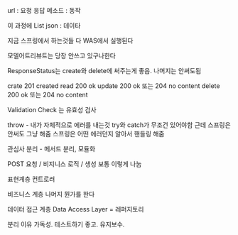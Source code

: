 
url :  요청 응답
메소드 :  동작

이 과정에 List
 json  :  데이타

지금 스프링에서 하는것들 다 WAS에서 실행된다

모델어트리뷰트는 당장 안쓰고 있구나한다

ResponseStatus는 create와 delete에 써주는게 좋음. 나머지는 안써도됨

crate  201 created
read 200 ok
update 200 ok 또는 204 no content
delete 200 ok 또는 204 no content

Validation Check 는 유효성 검사

throw  - 내가 자체적으로 에러를 내는것
try와 catch가 무조건 있어야함
근데 스프링은 안써도 그냥 해줌
스프링은 어떤 에러던지 알아서 핸들링 해줌

관심사 분리 - 메서드 분리, 모듈화


POST
요청 / 비지니스 로직 / 생성
보통 이렇게 나눔

표현계층
컨트로러

비즈니스 계층
나머지 뭔가를 한다

데이터 접근 계층
Data Access Layer = 레퍼지토리

분리 이유
가독성. 테스트하기 좋고. 유지보수.

